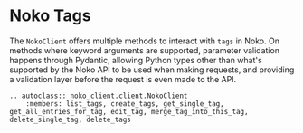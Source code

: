 # Noko Tags

The `NokoClient` offers multiple methods to interact with `tags` in Noko. On methods where keyword arguments are
supported, parameter validation happens through Pydantic, allowing Python types other than what's supported by the Noko
API to be used when making requests, and providing a validation layer before the request is even made to the API.

```{eval-rst}
.. autoclass:: noko_client.client.NokoClient
    :members: list_tags, create_tags, get_single_tag, get_all_entries_for_tag, edit_tag, merge_tag_into_this_tag, delete_single_tag, delete_tags
```
